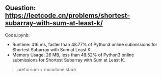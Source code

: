 ## Question: https://leetcode.cn/problems/shortest-subarray-with-sum-at-least-k/

Code.ipynb:
* Runtime: 416 ms, faster than 48.77% of Python3 online submissions for Shortest Subarray with Sum at Least K.
* Memory Usage: 26 MB, less than 48.52% of Python3 online submissions for Shortest Subarray with Sum at Least K.
> prefix sum + monotone stack